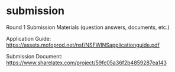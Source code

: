 # submission
Round 1 Submission Materials (question answers, documents, etc.)

Application Guide: https://assets.mofoprod.net/nsf/NSFWINSapplicationguide.pdf

Submission Document: https://www.sharelatex.com/project/59fc05a36f2b4859287ea143
